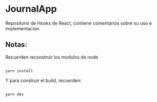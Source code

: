 # JournalApp

Repositorio de Hooks de React, contiene comentarios sobre su uso e implementacion.

## Notas:
Recuerden reconstruir los modulos de node
```

yarn install

```

Y para construir el build, recuerden:

```

yarn dev

```
